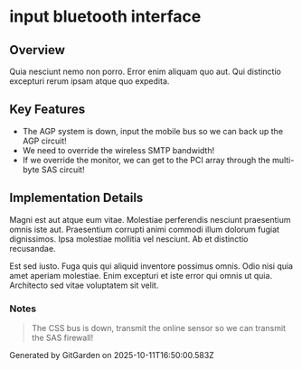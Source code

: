# input bluetooth interface

## Overview
Quia nesciunt nemo non porro. Error enim aliquam quo aut. Qui distinctio excepturi rerum ipsam atque quo expedita.

## Key Features
- The AGP system is down, input the mobile bus so we can back up the AGP circuit!
- We need to override the wireless SMTP bandwidth!
- If we override the monitor, we can get to the PCI array through the multi-byte SAS circuit!

## Implementation Details
Magni est aut atque eum vitae. Molestiae perferendis nesciunt praesentium omnis iste aut. Praesentium corrupti animi commodi illum dolorum fugiat dignissimos. Ipsa molestiae mollitia vel nesciunt. Ab et distinctio recusandae.
 Est sed iusto. Fuga quis qui aliquid inventore possimus omnis. Odio nisi quia amet aperiam molestiae. Enim excepturi et iste error qui omnis ut quia. Architecto sed vitae voluptatem sit velit.

### Notes
> The CSS bus is down, transmit the online sensor so we can transmit the SAS firewall!

Generated by GitGarden on 2025-10-11T16:50:00.583Z